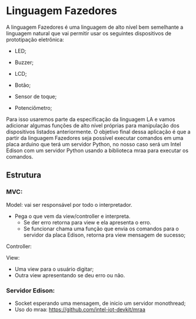 # Linguagem Fazedores


A linguagem Fazedores é uma linguagem de alto nível bem semelhante a linguagem natural que vai permitir usar os seguintes dispositivos de prototipação eletrônica:

- LED;

- Buzzer;

- LCD;

- Botão;

- Sensor de toque;

- Potenciômetro;

Para isso usaremos parte da especificação da linguagem LA e vamos adicionar algumas funções de alto nível próprias para manipulação dos dispositivos listados anteriormente. O objetivo final dessa aplicação é que a partir da linguagem Fazedores seja possível executar comandos em uma placa arduino que terá um servidor Python, no nosso caso será um Intel Edison com um servidor Python usando a biblioteca mraa para executar os comandos.

## Estrutura

### MVC:
Model: vai ser responsável por todo o interpretador. 
 * Pega o que vem da view/controller e interpreta. 
    * Se der erro retorna para view e ela apresenta o erro.
    * Se funcionar chama uma função que envia os comandos para o servidor da placa Edison, retorna pra view mensagem de sucesso;

Controller:

View:
  * Uma view para o usuário digitar;
  * Outra view apresentando se deu erro ou não.

### Servidor Edison:
* Socket esperando uma mensagem, de inicio um servidor monothread;
* Uso do mraa: https://github.com/intel-iot-devkit/mraa

